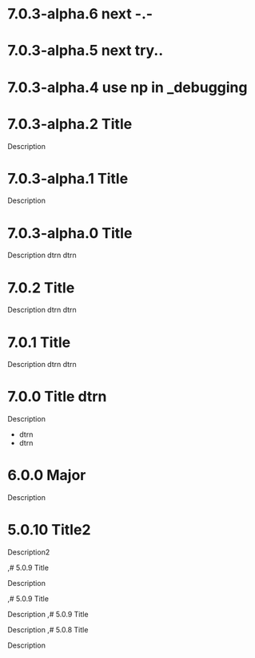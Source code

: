# 7.0.3-alpha.6 next -.-


# 7.0.3-alpha.5 next try..


# 7.0.3-alpha.4 use np in _debugging


# 7.0.3-alpha.2 Title

Description


# 7.0.3-alpha.1 Title

Description


# 7.0.3-alpha.0 Title

Description dtrn dtrn 


# 7.0.2 Title

Description dtrn dtrn 


# 7.0.1 Title

Description dtrn dtrn 


# 7.0.0 Title dtrn

Description
* dtrn 
* dtrn 


# 6.0.0 Major

Description


# 5.0.10 Title2

Description2


,# 5.0.9 Title

Description


,# 5.0.9 Title

Description
,# 5.0.9 Title

Description
,# 5.0.8 Title

Description
